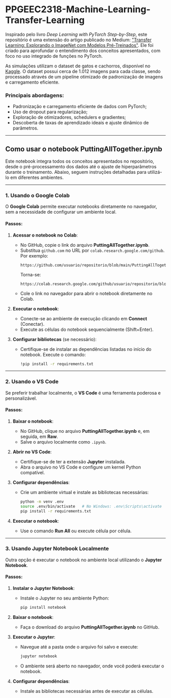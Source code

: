 # PPGEEC2318-Machine-Learning-Transfer-Learning


Inspirado pelo livro *Deep Learning with PyTorch Step-by-Step*, este repositório é uma extensão do artigo publicado no Medium: ["Transfer Learning: Explorando o ImageNet com Modelos Pré-Treinados"](https://medium.com/@paulo.eduardo.093/transfer-learning-explorando-o-imagenet-com-modelos-pr%C3%A9-treinados-b53068921fbf). Ele foi criado para aprofundar o entendimento dos conceitos apresentados, com foco no uso integrado de funções no PyTorch.

As simulações utilizam o dataset de gatos e cachorros, disponível no [Kaggle](https://www.kaggle.com/datasets/tongpython/cat-and-dog/data). O dataset possui cerca de 1.012 imagens para cada classe, sendo processado através de um pipeline otimizado de padronização de imagens e carregamento eficiente.

### Principais abordagens:
- Padronização e carregamento eficiente de dados com PyTorch;
- Uso de dropout para regularização;
- Exploração de otimizadores, schedulers e gradientes;
- Descoberta de taxas de aprendizado ideais e ajuste dinâmico de parâmetros.

---

## Como usar o notebook **PuttingAllTogether.ipynb**

Este notebook integra todos os conceitos apresentados no repositório, desde o pré-processamento dos dados até o ajuste de hiperparâmetros durante o treinamento. Abaixo, seguem instruções detalhadas para utilizá-lo em diferentes ambientes.

---

### 1. Usando o Google Colab

O **Google Colab** permite executar notebooks diretamente no navegador, sem a necessidade de configurar um ambiente local.

#### Passos:
1. **Acessar o notebook no Colab**:
   - No GitHub, copie o link do arquivo **PuttingAllTogether.ipynb**.
   - Substitua `github.com` no URL por `colab.research.google.com/github`. Por exemplo:
     ```
     https://github.com/usuario/repositorio/blob/main/PuttingAllTogether.ipynb
     ```
     Torna-se:
     ```
     https://colab.research.google.com/github/usuario/repositorio/blob/main/PuttingAllTogether.ipynb
     ```
   - Cole o link no navegador para abrir o notebook diretamente no Colab.

2. **Executar o notebook**:
   - Conecte-se ao ambiente de execução clicando em **Connect** (Conectar).
   - Execute as células do notebook sequencialmente (Shift+Enter).

3. **Configurar bibliotecas** (se necessário):
   - Certifique-se de instalar as dependências listadas no início do notebook. Execute o comando:
     ```bash
     !pip install -r requirements.txt
     ```

---

### 2. Usando o VS Code

Se preferir trabalhar localmente, o **VS Code** é uma ferramenta poderosa e personalizável.

#### Passos:
1. **Baixar o notebook**:
   - No GitHub, clique no arquivo **PuttingAllTogether.ipynb** e, em seguida, em **Raw**.
   - Salve o arquivo localmente como `.ipynb`.

2. **Abrir no VS Code**:
   - Certifique-se de ter a extensão **Jupyter** instalada.
   - Abra o arquivo no VS Code e configure um kernel Python compatível.

3. **Configurar dependências**:
   - Crie um ambiente virtual e instale as bibliotecas necessárias:
     ```bash
     python -m venv .env
     source .env/bin/activate   # No Windows: .env\Scripts\activate
     pip install -r requirements.txt
     ```

4. **Executar o notebook**:
   - Use o comando **Run All** ou execute célula por célula.

---

### 3. Usando Jupyter Notebook Localmente

Outra opção é executar o notebook no ambiente local utilizando o **Jupyter Notebook**.

#### Passos:
1. **Instalar o Jupyter Notebook**:
   - Instale o Jupyter no seu ambiente Python:
     ```bash
     pip install notebook
     ```

2. **Baixar o notebook**:
   - Faça o download do arquivo **PuttingAllTogether.ipynb** no GitHub.

3. **Executar o Jupyter**:
   - Navegue até a pasta onde o arquivo foi salvo e execute:
     ```bash
     jupyter notebook
     ```
   - O ambiente será aberto no navegador, onde você poderá executar o notebook.

4. **Configurar dependências**:
   - Instale as bibliotecas necessárias antes de executar as células.

